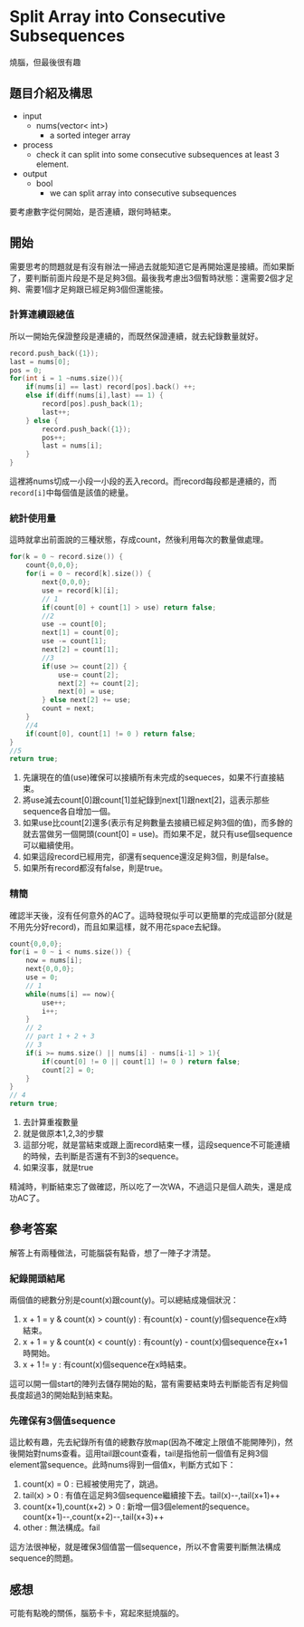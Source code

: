 # Split Array into Consecutive Subsequences
燒腦，但最後很有趣
## 題目介紹及構思
- input
  - nums(vector< int>)
    - a sorted integer array
- process
  - check it can split into some consecutive subsequences at least 3 element.
- output
  - bool
    - we can split array into consecutive subsequences

要考慮數字從何開始，是否連續，跟何時結束。

## 開始
需要思考的問題就是有沒有辦法一掃過去就能知道它是再開始還是接續。而如果斷了，要判斷前面片段是不是足夠3個。最後我考慮出3個暫時狀態：還需要2個才足夠、需要1個才足夠跟已經足夠3個但還能接。

### 計算連續跟總值
所以一開始先保證整段是連續的，而既然保證連續，就去紀錄數量就好。
```C++ =
record.push_back({1});
last = nums[0];
pos = 0;
for(int i = 1 ~nums.size()){
    if(nums[i] == last) record[pos].back() ++;
    else if(diff(nums[i],last) == 1) {
        record[pos].push_back(1);
        last++;
    } else {
        record.push_back({1});
        pos++;
        last = nums[i];
    }
}
```
這裡將nums切成一小段一小段的丟入record。而record每段都是連續的，而`record[i]`中每個值是該值的總量。

### 統計使用量
這時就拿出前面說的三種狀態，存成count，然後利用每次的數量做處理。
```C++ =
for(k = 0 ~ record.size()) {
    count{0,0,0};
    for(i = 0 ~ record[k].size()) {
        next{0,0,0};
        use = record[k][i];
        // 1
        if(count[0] + count[1] > use) return false;
        //2
        use -= count[0];
        next[1] = count[0];
        use -= count[1];
        next[2] = count[1];
        //3
        if(use >= count[2]) {
            use-= count[2];
            next[2] += count[2];
            next[0] = use;
        } else next[2] += use;
        count = next;
    }
    //4
    if(count[0], count[1] != 0 ) return false;
}
//5
return true;
```

1. 先讓現在的值(use)確保可以接續所有未完成的sequeces，如果不行直接結束。
2. 將use減去count[0]跟count[1]並紀錄到next[1]跟next[2]，這表示那些sequence各自增加一個。
3. 如果use比count[2]還多(表示有足夠數量去接續已經足夠3個的值)，而多餘的就去當做另一個開頭(count[0] = use)。而如果不足，就只有use個sequence可以繼續使用。
4. 如果這段record已經用完，卻還有sequence還沒足夠3個，則是false。
5. 如果所有record都沒有false，則是true。

### 精簡
確認半天後，沒有任何意外的AC了。這時發現似乎可以更簡單的完成這部分(就是不用先分好record)，而且如果這樣，就不用花space去紀錄。
```C++ = 
count{0,0,0};
for(i = 0 ~ i < nums.size()) {
    now = nums[i];
    next{0,0,0};
    use = 0;
    // 1
    while(nums[i] == now){
        use++;
        i++;
    } 
    // 2
    // part 1 + 2 + 3
    // 3
    if(i >= nums.size() || nums[i] - nums[i-1] > 1){
        if(count[0] != 0 || count[1] != 0 ) return false;
        count[2] = 0;
    }
}
// 4
return true;
```
1. 去計算重複數量
2. 就是做原本1,2,3的步驟
3. 這部分呢，就是當結束或跟上面record結束一樣，這段sequence不可能連續的時候，去判斷是否還有不到3的sequence。
4. 如果沒事，就是true

精減時，判斷結束忘了做確認，所以吃了一次WA，不過這只是個人疏失，還是成功AC了。

## 參考答案
解答上有兩種做法，可能腦袋有點昏，想了一陣子才清楚。

### 紀錄開頭結尾
兩個值的總數分別是count(x)跟count(y)。可以總結成幾個狀況：
1. x + 1 = y & count(x) > count(y) : 有count(x) - count(y)個sequence在x時結束。
2. x + 1 = y & count(x) < count(y) : 有count(y) - count(x)個sequence在x+1時開始。
3. x + 1 != y : 有count(x)個sequence在x時結束。

這可以開一個start的陣列去儲存開始的點，當有需要結束時去判斷能否有足夠個長度超過3的開始點到結束點。

### 先確保有3個值sequence
這比較有趣，先去紀錄所有值的總數存放map(因為不確定上限值不能開陣列)，然後開始對nums查看。這用tail跟count查看，tail是指他前一個值有足夠3個element當sequence。此時nums得到一個值x，判斷方式如下：
1. count(x) = 0 : 已經被使用完了，跳過。
2. tail(x) > 0 : 有值在這足夠3個sequence繼續接下去。tail(x)--,tail(x+1)++
3. count(x+1),count(x+2) > 0 : 新增一個3個element的sequence。count(x+1)--,count(x+2)--,tail(x+3)++
4. other : 無法構成。fail

這方法很神秘，就是確保3個值當一個sequence，所以不會需要判斷無法構成sequence的問題。

## 感想
可能有點晚的關係，腦筋卡卡，寫起來挺燒腦的。
